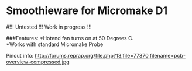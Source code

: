 # Smoothieware for Micromake D1
#!!! Untested !!! Work in progress !!!



###Features:
*Hotend fan turns on at 50 Degrees C. </br>
*Works with standard Micromake Probe

Pinout info:
http://forums.reprap.org/file.php?13,file=77370,filename=pcb-overview-compressed.jpg
